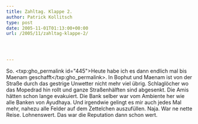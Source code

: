 ```yaml
---
title: Zahltag. Klappe 2.
author: Patrick Kollitsch
type: post
date: 2005-11-01T01:13:00+00:00
url: /2005/11/zahltag-klappe-2/




---
```

So. <txp:gho_permalink id="445">Heute habe ich es dann endlich mal bis Maenam geschafft</txp:gho_permalink>. In Bophut und Maenam ist von der Stra&szlig;e durch das gestrige Unwetter nicht mehr viel &uuml;brig. Schlagl&ouml;cher wo das Mopedrad hin rollt und ganze Stra&szlig;enh&auml;lften sind abgesenkt. Die Amis h&auml;tten schon lange evakuiert. Die Bank selber war vom Ambiente her wie alle Banken von Ayudhaya. Und irgendwie gelingt es mir auch jedes Mal mehr, nahezu alle Felder auf dem Zettelchen auszuf&uuml;llen. Naja. War ne nette Reise. Lohnenswert. Das war die Reputation dann schon wert.